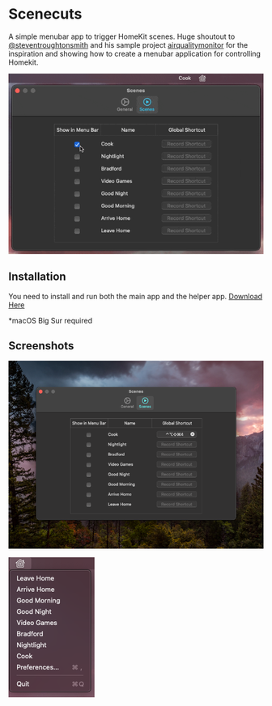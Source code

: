 # Scenecuts

A simple menubar app to trigger HomeKit scenes. Huge shoutout to [@steventroughtonsmith](https://github.com/steventroughtonsmith) and his sample project [airqualitymonitor](https://github.com/steventroughtonsmith/airqualitymonitor) for the inspiration and showing how to create a menubar application for controlling Homekit.

![Preference screen](Resources/Preferences.gif)

## Installation

You need to install and run both the main app and the helper app. [Download Here](https://github.com/nehayward/Scenecuts/releases/download/2020.2/Scenecuts.zip)

*macOS Big Sur required

## Screenshots

![Preference screen](Resources/Preferences.png)

![Screenshot of menubar items](Resources/Menubar.png)
